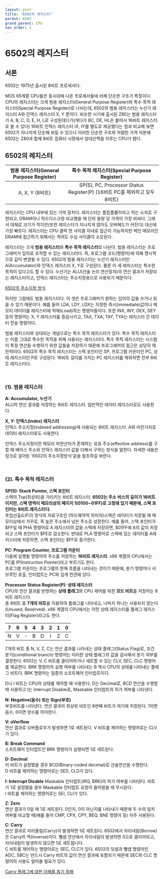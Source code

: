 ```yaml
---
layout: post
title: "6502의 레지스터"
parent: 6502
grand_parent: CPU
nav_order: 1
---
```

# 6502의 레지스터
## 서론
6502는 1975년 출시된 8비트 프로세서다.  

MOS 65계열 CPU들은 동시대에 나온 프로세서들에 비해 단순한 구조가 특징이다. CPU의 레지스터는 크게 범용 레지스터(General Purpose Register)와 특수 목적 레지스터(Special Purpose Register)로 나뉘는데, 6502의 범용 레지스터는 누산기 레지스터 A와 인덱스 레지스터 X, Y 뿐이다. 비슷한 시기에 출시된 Z80는 범용 레지스터가 A, B, C, D, E, H, L로 구성된데다가(게다가 BC, DE, HL은 붙여서 16비트 레지스터로 쓸 수 있다) 16비트 인덱스 레지스터 IX, IY를 별도로 제공했다는 점과 비교해 보면 6502가 지나치게 단순해 보일 수 있으나 이러한 단순한 구조와 저렴한 가격 덕분에 6502는 Z80과 함께 8비트 컴퓨터 시장에서 양대산맥을 이루는 CPU가 됐다.  
  

## 6502의 레지스터
  
| 범용 레지스터(General Purpose Register) | 특수 목적 레지스터(Special Purpose Register)                              |
|:---------------------------------------:|:-------------------------------------------------------------------------:|
| A, X, Y (8비트)                         | SP(S), PC, Processor Status Register(P) (16비트 PC를 제외하고 모두 8비트) |


레지스터는 CPU 내부에 있는 기억 장치다. 레지스터는 플립플롭이라고 하는 소자로 구현되고, DRAM이나 하드디스크랑 비교했을 때 단위 용량 당 가격이 가장 비싸다. 그래서 대체로 크기가 작지만(또한 레지스터가 지나치게 많아도 오버헤드가 커진다) 대신에 가장 빠르다. 레지스터는 CPU 클럭 한 사이클 이내로 접근이 가능하지만 메인 메모리인 DRAM에 접근하기 위해서는 적어도 수십 사이클이 소모된다.  

​레지스터는 크게 **범용 레지스터**와 **특수 목적 레지스터**로 나뉜다. 범용 레지스터는 프로그래머가 임의로 조작할 수 있는 레지스터다. 즉, 프로그램 코드(명령어)에 의해 명시적으로 값이 변경될 수 있다. 6502의 범용 레지스터는 누산기 레지스터인 A(Accumulator)와 인덱스 레지스터 X, Y로 구성된다. 물론 이 세 레지스터는 특수한 목적이 있다고도 할 수 있다. 누산기는 ALU(산술 논리 연산장치)의 연산 결과가 저장되는 레지스터이고, 인덱스 레지스터는 주소지정용으로 사용되기 때문이다.  

[6502의 주소지정 방식](https://blog.naver.com/qodmsxo471/221449361123)

하지만 그럼에도 범용 레지스터다. 이 셋은 프로그래머가 원하는 임의의 값을 쓰거나 읽을 수 있기 때문이다. 예를 들어 LDA, LDY, LDX는 지정한 즉시(immediate)값이나 메모리 데이터를 레지스터에 적재(Load)하는 명령어들이다. 또한 INX, INY, DEX, DEY 등의 명령어는 X, Y 레지스터를 증감시키고, TAX, TXA, TAY, TYA는 레지스터 간 데이터 전송 명령어다.  

범용 레지스터와 상대되는 개념으로는 특수 목적 레지스터가 있다. 특수 목적 레지스터는 이름 그대로 특수한 목적을 위해 사용되는 레지스터다. 특수 목적 레지스터는 시스템이 특정 연산을 수행하기 위한 값들을 저장하기 때문에 프로그래머의 접근은 상당히 제한적이다. 6502의 특수 목적 레지스터는 스택 포인터인 SP, 프로그램 카운터인 PC, 상태 레지스터인 P로 구성된다. 16비트 길이를 가지는 PC 레지스터를 제외하면 전부 8비트 레지스터다.  

​
### (1). 범용 레지스터
**A: Accumulator, 누산기**  
ALU의 연산 결과를 저장하는 8비트 레지스터. 일반적인 데이터 레지스터로도 사용한다.  
  
**​X, Y: 인덱스(index) 레지스터**  
인덱스 주소지정(indexed addressing)에 사용되는 8비트 레지스터. A와 마찬가지로 데이터 레지스터로도 사용한다.  

인덱스 주소지정이란 메모리 피연산자가 존재하는 유효 주소(effective address)를 구할 때 베이스 주소와 인덱스 레지스터 값을 더해서 구하는 방식을 말한다. 자세한 내용은 링크로 걸어둔 '6502의  주소지정방식'글을 참조하길 바란다.  

​
### (2). 특수 목적 레지스터
**SP(S): Stack Pointer, 스택 포인터**  
스택의 Top(최상위)을 가리키는 8비트 레지스터. **6502는 주소 버스의 길이가 16비트이지만, 스택 영역이 메모리상의 페이지 1($0100-$01FF)로 고정돼 있기 때문에, 스택 포인터는 8비트 레지스터다.**  
후입선출(LIFO) 방식의 자료구조인 (하드웨어적 의미의)스택은 데이터가 저장될 때 메모리상에서 거꾸로, 즉 높은 주소에서 낮은 주소로 성장한다. 예를 들어, 스택 포인터가 $FF일 때 PHA 명령어로 A 레지스터의 값을 스택에 저장하면, $01FF에 A의 값이 저장되고 스택 포인터가 $FE로 감소한다. 반대로 PLA 명령어로 스택에 있는 데이터를 A레지스터에 저장하면, 스택 포인터는 $FF로 증가한다.  
  
​**PC: Program Counter, 프로그램 카운터**  
다음에 실행될 명령어의 주소를 저장하는 **16비트 레지스터**. x86 계열의 CPU에서는 PC를 IP(Instruction Pointer)라고 부르기도 한다.  
프로그램 카운터는 프로그램의 현재 흐름을 나타내는 것이기 때문에, 분기 명령어나 서브루틴 호출, 인터럽트는 PC와 깊게 연관돼 있다.  
  
**Processor Status Register(P): 상태 레지스터**  
CPU의 연산 결과를 반영하는 **상태 플래그**와 CPU 제어를 위한 **모드 비트**를 저장하는 8비트 레지스터.  
총 8비트 중 **7개의 비트**를 이용하여 플래그를 나타내고, 나머지 하나는 사용되지 않는다(Unused, Reserved). x86 계열의 CPU에서는 이런 상태 레지스터를 플래그 레지스터(Flag Register)라고도 한다.
  
| 7 | 6 | 5 | 4 | 3 | 2 | 1 | 0 |
|:-:|:-:|:-:|:-:|:-:|:-:|:-:|:-:|
| N | V | - | B | D | I | Z | C |

7개의 비트 중 N, V, Z, C는 연산 결과를 나타내는 상태 플래그(Status Flag)로, 조건 분기(conditional branch) 명령어는 이러한 상태 플래그의 값을 검사해서 분기 여부를 결정한다. 6502는 V, C 비트를 클리어하거나 세트할 수 있는 CLV, SEC, CLC 명령어를 제공한다. BRK 명령어의 실행 여부를 나타내는 B 역시 CPU의 상태를 나타내는 플래그 비트다. BRK 명령어는 일종의 소프트웨어 인터럽트이다.  
  
D나 I 비트는 CPU의 상태를 제어할 때 사용한다. D는 Decimal로, BCD 연산을 수행할 때 사용하고 I는 Interrupt Disable로, Maskable 인터럽트의 허가 여부를 나타낸다.  
  
**N: Negative(음수) 또는 Sign(부호)**  
부호비트를 나타낸다. 연산 결과의 최상위 비트인 8번째 비트가 여기에 저장된다. 1이면 음수, 0이면 양수를 의미한다.  
  
**V: oVerflow**  
연산 결과로 오버플로우가 발생하면 1로 세트된다. V 비트를 제어하는 명령어로는 CLV가 있다.  
  
​**B: Break Command**  
소프트웨어 인터럽트인 BRK 명령어가 실행되면 1로 세트된다.  
  
​**D: Decimal**  
이 비트가 설정됐을 경우 BCD(Binary-coded decimal)로 산술연산을 수행한다.  
D 비트를 제어하는 명령어로는 SED, CLD가 있다.  
  
**I: Interrupt Disable**
Maskable 인터럽트(IRQ, BRK)의 허가 여부를 나타낸다. 비트가 1로 설정됐을 경우 Maskable 인터럽트 요청이 들어왔을 때 무시된다.  
I 비트를 제어하는 명령어로는 SEI, CLI가 있다.  
  
**Z: Zero**  
연산 결과가 0일 때 1로 세트된다. 0인지, 0이 아닌지를 나타내기 때문에 두 수의 일치 여부를 비교할 때(예를 들어 CMP, CPX, CPY, BEQ, BNE 명령어 등) 자주 사용된다.  
  
​**C: Carry**  
연산 결과로 자리올림(Carry)이 발생하면 1로 세트된다. 6502에서 자리내림(Borrow)은 Carry의 역(inverse)이다. 뺄셈 연산에서 자리내림이 발생하면 0으로 클리어되고, 자리내림이 발생하지 않으면 1로 세트됩니다.  
C 비트를 제어하는 명령어로는 SEC, CLC가 있다. 6502의 덧셈과 뺄셈 명령어인 ADC, SBC는 반드시 Carry 비트의 값이 연산 결과에 포함되기 때문에 SEC와 CLC 명령어의 사용도 알아둘 필요가 있다.  
  
[Carry 플래그에 대한 이해를 돕기 위해](https://blog.naver.com/qodmsxo471/221814116746)